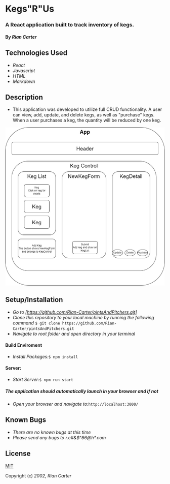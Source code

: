 # Kegs"R"Us

### A React application built to track inventory of kegs.
#### By _**Rian Carter**_

## Technologies Used
* _React_
* _Javascript_
* _HTML_
* _Markdown_

## Description
* This application was developed to utilize full CRUD functionality. A user can view, add, update, and delete kegs, as well as "purchase" kegs. When a user purchases a keg, the quantity will be reduced by one keg.

![KegDiagram](src/img/kegDiagram.png)

## Setup/Installation
* _Go to [https://github.com/Rian-Carter/pintsAndPitchers.git]_
* _Clone this repository to your local machine by running the following command_
```$ git clone https://github.com/Rian-Carter/pintsAndPitchers.git```
* _Navigate to root folder and open directory in your terminal_

#### Build Enviroment
* _Install Packages:_```$ npm install```

#### Server:
* _Start Server:_```$ npm run start```

##### The application should automatically launch in your browser and if not
* _Open your browser and navigate to:_```http://localhost:3000/```

## Known Bugs
* _There are no known bugs at this time_
* _Please send any bugs to r.c#&$^86@h*.com_

## License
[MIT](https://choosealicense.com/licenses/mit/)

Copyright (c) _2002_, _Rian Carter_
